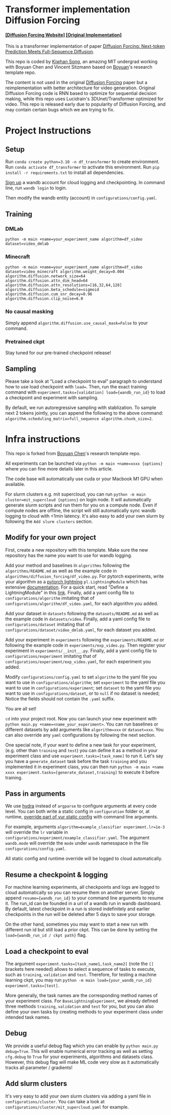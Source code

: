 # Transformer implementation Diffusion Forcing

#### [[Diffusion Forcing Website]](https://boyuan.space/diffusion-forcing) [[Original Implementation]](https://github.com/buoyancy99/diffusion-forcing)

This is a transformer implementation of paper [Diffusion Forcing: Next-token Prediction Meets Full-Sequence Diffusion](https://boyuan.space/diffusion-forcing).

This repo is coded by [Kiwhan Song](https://www.linkedin.com/in/kiwhan-song/), an amazing MIT undergrad working with Boyuan Chen and Vincent Sitzmann based on [Boyuan](https://boyuan.space/)'s research template repo.

The content is not used in the original [Diffusion Forcing](https://boyuan.space/diffusion-forcing) paper but a reimplementation with better architecture for video generation. Original Diffusion Forcing code is RNN based to optimize for sequential decision making, while this repo uses Lucidrain's 3DUnet/Transformer optimized for video. This repo is released early due to popularity of Diffusion Forcing, and may contain certain bugs which we are trying to fix.

# Project Instructions

## Setup

Run `conda create python=3.10 -n df_transformer` to create environment.
Run `conda activate df_transformer` to activate this environment.
Run `pip install -r requirements.txt` to install all dependencies.

[Sign up](https://wandb.ai/site) a wandb account for cloud logging and checkpointing. In command line, run `wandb login` to login.

Then modify the wandb entity (account) in `configurations/config.yaml`.

## Training

### DMLab

`python -m main +name=your_experiment_name algorithm=df_video dataset=video_dmlab`

### Minecraft

`python -m main +name=your_experiment_name algorithm=df_video dataset=video_minecraft algorithm.weight_decay=0.004 algorithm.diffusion.network_size=64 algorithm.diffusion.attn_dim_head=64 algorithm.diffusion.attn_resolutions=[16,32,64,128] algorithm.diffusion.beta_schedule=sigmoid algorithm.diffusion.cum_snr_decay=0.96 algorithm.diffusion.clip_noise=6.0`

### No causal masking

Simply append `algorithm.diffusion.use_causal_mask=False` to your command.

### Pretrained ckpt

Stay tuned for our pre-trained checkpoint release!

## Sampling

Please take a look at "Load a checkpoint to eval" paragraph to understand how to use load checkpoint with `load=`. Then, run the exact training command with `experiment.tasks=[validation] load={wandb_run_id}` to load a checkpoint and experiment with sampling.

By default, we run autoregressive sampling with stablization. To sample next 2 tokens jointly, you can append the following to the above command: `algorithm.scheduling_matrix=full_sequence algorithm.chunk_size=2`.

# Infra instructions

This repo is forked from [Boyuan Chen](https://boyuan.space/)'s research template repo.

All experiments can be launched via `python -m main +name=xxxx {options}` where you can fine more details later in this article.

The code base will automatically use cuda or your Macbook M1 GPU when available.

For slurm clusters e.g. mit supercloud, you can run `python -m main cluster=mit_supercloud {options}` on login node.
It will automatically generate slurm scripts and run them for you on a compute node. Even if compute nodes are offline,
the script will still automatically sync wandb logging to cloud with <1min latency. It's also easy to add your own slurm
by following the `Add slurm clusters` section.

## Modify for your own project

First, create a new repository with this template. Make sure the new repository has the name you want to use for wandb
logging.

Add your method and baselines in `algorithms` following the `algorithms/README.md` as well as the example code in
`algorithms/diffusion_forcing/df_video.py`. For pytorch experiments, write your algorithm as a [pytorch lightning](https://github.com/Lightning-AI/lightning)
`pl.LightningModule` which has extensive
[documentation](https://lightning.ai/docs/pytorch/stable/). For a quick start, read "Define a LightningModule" in this [link](https://lightning.ai/docs/pytorch/stable/starter/introduction.html). Finally, add a yaml config file to `configurations/algorithm` imitating that of `configurations/algorithm/df_video.yaml`, for each algorithm you added.

Add your dataset in `datasets` following the `datasets/README.md` as well as the example code in
`datasets/video`. Finally, add a yaml config file to `configurations/dataset` imitating that of
`configurations/dataset/video_dmlab.yaml`, for each dataset you added.

Add your experiment in `experiments` following the `experiments/README.md` or following the example code in
`experiments/exp_video.py`. Then register your experiment in `experiments/__init__.py`.
Finally, add a yaml config file to `configurations/experiment` imitating that of
`configurations/experiment/exp_video.yaml`, for each experiment you added.

Modify `configurations/config.yaml` to set `algorithm` to the yaml file you want to use in `configurations/algorithm`;
set `experiment` to the yaml file you want to use in `configurations/experiment`; set `dataset` to the yaml file you
want to use in `configurations/dataset`, or to `null` if no dataset is needed; Notice the fields should not contain the
`.yaml` suffix.

You are all set!

`cd` into your project root. Now you can launch your new experiment with `python main.py +name=<name_your_experiment>`. You can run baselines or
different datasets by add arguments like `algorithm=xxx` or `dataset=xxx`. You can also override any `yaml` configurations by following the next section.

One special note, if your want to define a new task for your experiment, (e.g. other than `training` and `test`) you can define it as a method in your experiment class and use `experiment.tasks=[task_name]` to run it. Let's say you have a `generate_dataset` task before the task `training` and you implemented it in experiment class, you can then run `python -m main +name xxxx experiment.tasks=[generate_dataset,training]` to execute it before training.

## Pass in arguments

We use [hydra](https://hydra.cc) instead of `argparse` to configure arguments at every code level. You can both write a static config in `configuration` folder or, at runtime,
[override part of yur static config](https://hydra.cc/docs/tutorials/basic/your_first_app/simple_cli/) with command line arguments.

For example, arguments `algorithm=example_classifier experiment.lr=1e-3` will override the `lr` variable in `configurations/experiment/example_classifier.yaml`. The argument `wandb.mode` will override the `mode` under `wandb` namesspace in the file `configurations/config.yaml`.

All static config and runtime override will be logged to cloud automatically.

## Resume a checkpoint & logging

For machine learning experiments, all checkpoints and logs are logged to cloud automatically so you can resume them on another server. Simply append `resume={wandb_run_id}` to your command line arguments to resume it. The run_id can be founded in a url of a wandb run in wandb dashboard. By default, latest checkpoint in a run is stored indefinitely and earlier checkpoints in the run will be deleted after 5 days to save your storage.

On the other hand, sometimes you may want to start a new run with different run id but still load a prior ckpt. This can be done by setting the `load={wandb_run_id / ckpt path}` flag.

## Load a checkpoint to eval

The argument `experiment.tasks=[task_name1,task_name2]` (note the `[]` brackets here needed) allows to select a sequence of tasks to execute, such as `training`, `validation` and `test`. Therefore, for testing a machine learning ckpt, you may run `python -m main load={your_wandb_run_id} experiment.tasks=[test]`.

More generally, the task names are the corresponding method names of your experiment class. For `BaseLightningExperiment`, we already defined three methods `training`, `validation` and `test` for you, but you can also define your own tasks by creating methods to your experiment class under intended task names.

## Debug

We provide a useful debug flag which you can enable by `python main.py debug=True`. This will enable numerical error tracking as well as setting `cfg.debug` to `True` for your experiments, algorithms and datasets class. However, this debug flag will make ML code very slow as it automatically tracks all parameter / gradients!

## Add slurm clusters

It's very easy to add your own slurm clusters via adding a yaml file in `configurations/cluster`. You can take a look
at `configurations/cluster/mit_supercloud.yaml` for example.
